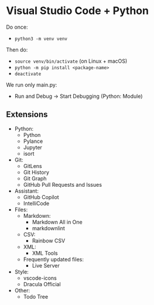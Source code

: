 # Visual Studio Code + Python

Do once:

- `python3 -m venv venv`

Then do:

- `source venv/bin/activate` (on Linux + macOS)
- `python -m pip install <package-name>`
- `deactivate`

We run only main.py:

- Run and Debug -> Start Debugging (Python: Module)

## Extensions

- Python:
  - Python
  - Pylance
  - Jupyter
  - isort
- Git:
  - GitLens
  - Git History
  - Git Graph
  - GitHub Pull Requests and Issues
- Assistant:
  - GitHub Copilot
  - IntelliCode
- Files:
  - Markdown:
    - Markdown All in One
    - markdownlint
  - CSV:
    - Rainbow CSV
  - XML:
    - XML Tools
  - Frequently updated files:
    - Live Server
- Style:
  - vscode-icons
  - Dracula Official
- Other:
  - Todo Tree
